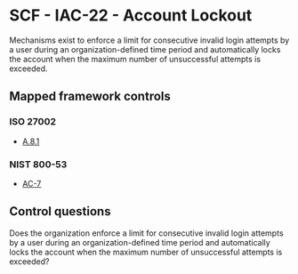 # SCF - IAC-22 - Account Lockout
Mechanisms exist to enforce a limit for consecutive invalid login attempts by a user during an organization-defined time period and automatically locks the account when the maximum number of unsuccessful attempts is exceeded.
## Mapped framework controls
### ISO 27002
- [A.8.1](../iso27002/a-8.md#a81)
  
### NIST 800-53
- [AC-7](../nist80053/ac-7.md)
  
## Control questions
Does the organization enforce a limit for consecutive invalid login attempts by a user during an organization-defined time period and automatically locks the account when the maximum number of unsuccessful attempts is exceeded?
  